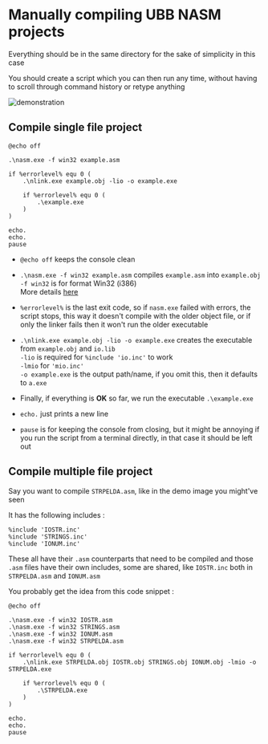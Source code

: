 # Manually compiling UBB NASM projects

Everything should be in the same directory for the
sake of simplicity in this case
  
You should create a script which you can then 
run any time, without having to scroll through command
history or retype anything  

![demonstration](https://raw.githubusercontent.com/FLevent29/UBB-NASM-Runner/master/demonstration.gif)

## Compile single file project

```batch
@echo off

.\nasm.exe -f win32 example.asm

if %errorlevel% equ 0 (
    .\nlink.exe example.obj -lio -o example.exe
    
    if %errorlevel% equ 0 (
        .\example.exe
    )
)

echo.
echo.
pause
```

- `@echo off` keeps the console clean
  

- `.\nasm.exe -f win32 example.asm` compiles `example.asm` into `example.obj`  
  `-f win32` is for format Win32 (i386)  
  More details [here](https://nasm.us/doc/nasmdoc2.html)


- `%errorlevel%` is the last exit code, so if `nasm.exe` 
  failed with errors, the script stops, this way it doesn't
  compile with the older object file, or if only the linker
  fails then it won't run the older executable


- `.\nlink.exe example.obj -lio -o example.exe` creates the
  executable from `example.obj` and `io.lib`  
  `-lio` is required for `%include 'io.inc'` to work  
  `-lmio` for `'mio.inc'`  
  `-o example.exe` is the output path/name, if you omit this,
  then it defaults to `a.exe`


- Finally, if everything is **OK** so far, we run the executable
  `.\example.exe`
  

- `echo.` just prints a new line


- `pause` is for keeping the console from closing, but
  it might be annoying if you run the script from
  a terminal directly, in that case it should be left out

## Compile multiple file project

Say you want to compile `STRPELDA.asm`, like in the demo image
you might've seen  

It has the following includes :

```assembly
%include 'IOSTR.inc'
%include 'STRINGS.inc'
%include 'IONUM.inc'
```

These all have their `.asm` counterparts that need to be
compiled and those `.asm` files have their own includes,
some are shared, like `IOSTR.inc` both in `STRPELDA.asm`
and `IONUM.asm`

You probably get the idea from this code snippet :

```batch
@echo off

.\nasm.exe -f win32 IOSTR.asm
.\nasm.exe -f win32 STRINGS.asm
.\nasm.exe -f win32 IONUM.asm
.\nasm.exe -f win32 STRPELDA.asm

if %errorlevel% equ 0 (
    .\nlink.exe STRPELDA.obj IOSTR.obj STRINGS.obj IONUM.obj -lmio -o STRPELDA.exe
    
    if %errorlevel% equ 0 (
        .\STRPELDA.exe
    )
)

echo.
echo.
pause
```
